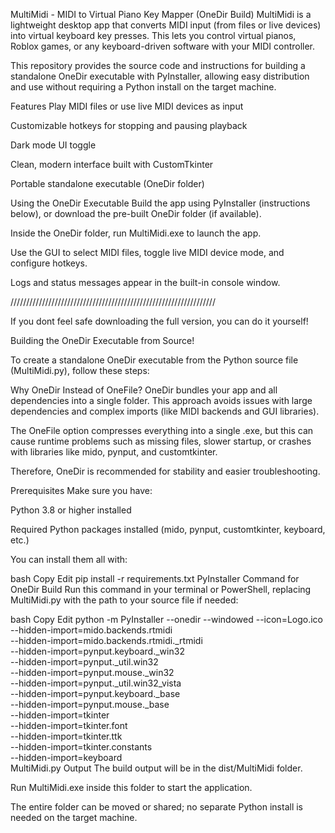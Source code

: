 MultiMidi - MIDI to Virtual Piano Key Mapper (OneDir Build)
MultiMidi is a lightweight desktop app that converts MIDI input (from files or live devices) into virtual keyboard key presses. This lets you control virtual pianos, Roblox games, or any keyboard-driven software with your MIDI controller.

This repository provides the source code and instructions for building a standalone OneDir executable with PyInstaller, allowing easy distribution and use without requiring a Python install on the target machine.

Features
Play MIDI files or use live MIDI devices as input

Customizable hotkeys for stopping and pausing playback

Dark mode UI toggle

Clean, modern interface built with CustomTkinter

Portable standalone executable (OneDir folder)

Using the OneDir Executable
Build the app using PyInstaller (instructions below), or download the pre-built OneDir folder (if available).

Inside the OneDir folder, run MultiMidi.exe to launch the app.

Use the GUI to select MIDI files, toggle live MIDI device mode, and configure hotkeys.

Logs and status messages appear in the built-in console window.

/////////////////////////////////////////////////////////////////

If you dont feel safe downloading the full version, you can do it yourself!

Building the OneDir Executable from Source!

To create a standalone OneDir executable from the Python source file (MultiMidi.py), follow these steps:

Why OneDir Instead of OneFile?
OneDir bundles your app and all dependencies into a single folder. This approach avoids issues with large dependencies and complex imports (like MIDI backends and GUI libraries).

The OneFile option compresses everything into a single .exe, but this can cause runtime problems such as missing files, slower startup, or crashes with libraries like mido, pynput, and customtkinter.

Therefore, OneDir is recommended for stability and easier troubleshooting.

Prerequisites
Make sure you have:

Python 3.8 or higher installed

Required Python packages installed (mido, pynput, customtkinter, keyboard, etc.)

You can install them all with:

bash
Copy
Edit
pip install -r requirements.txt
PyInstaller Command for OneDir Build
Run this command in your terminal or PowerShell, replacing MultiMidi.py with the path to your source file if needed:

bash
Copy
Edit
python -m PyInstaller --onedir --windowed --icon=Logo.ico \
--hidden-import=mido.backends.rtmidi \
--hidden-import=mido.backends.rtmidi._rtmidi \
--hidden-import=pynput.keyboard._win32 \
--hidden-import=pynput._util.win32 \
--hidden-import=pynput.mouse._win32 \
--hidden-import=pynput._util.win32_vista \
--hidden-import=pynput.keyboard._base \
--hidden-import=pynput.mouse._base \
--hidden-import=tkinter \
--hidden-import=tkinter.font \
--hidden-import=tkinter.ttk \
--hidden-import=tkinter.constants \
--hidden-import=keyboard \
MultiMidi.py
Output
The build output will be in the dist/MultiMidi folder.

Run MultiMidi.exe inside this folder to start the application.

The entire folder can be moved or shared; no separate Python install is needed on the target machine.
